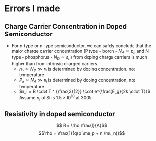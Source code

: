 # Errors I made

## Charge Carrier Concentration in Doped Semiconductor

- For n-type or n-type semiconductor, we can safely conclude that the major charge carrier concentration (P type - boron - $N_A \simeq p_p$ and N type - phosphorus - $N_D \simeq n_n$) from doping charge carriers is much higher than from intrinsic charged carriers.
	- $n_n \simeq N_D \gg n_i$ is determined by doping concentration, not temperature
	- $P_p \simeq N_A \gg n_i$ is determined by doping concentration, not temperature
	- $n_i = B \cdot T ^ {\frac{3}{2}} \cdot e^{\frac{E_g}{2k \cdot T}}$ Assume $n_i$ of Si is $1.5 \times 10 ^ {10}$ at $300k$

## Resistivity in doped semiconductor

$$ R = \rho \frac{l}{A}$$
$$\rho = \frac{1}{q(p \mu_p + n \mu_n)}$$

